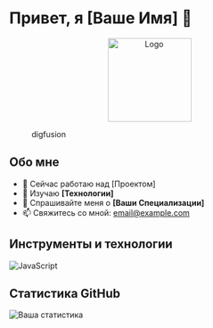 # Привет, я [Ваше Имя] 👋

<p align="center">
  <img src="https://via.placeholder.com/150" alt="Logo" width="150">
  <dir>digfusion</dir>
</p>

## Обо мне

- 🔭 Сейчас работаю над [Проектом]
- 🌱 Изучаю **[Технологии]**
- 💬 Спрашивайте меня о **[Ваши Специализации]**
- 📫 Свяжитесь со мной: [email@example.com](mailto:email@example.com)

## Инструменты и технологии

![JavaScript](https://img.shields.io/badge/-JavaScript-F7DF1E?style=for-the-badge&logo=javascript&logoColor=black)

## Статистика GitHub

![Ваша статистика](https://github-readme-stats.vercel.app/api?username=ваш_логин&show_icons=true&theme=radical)

